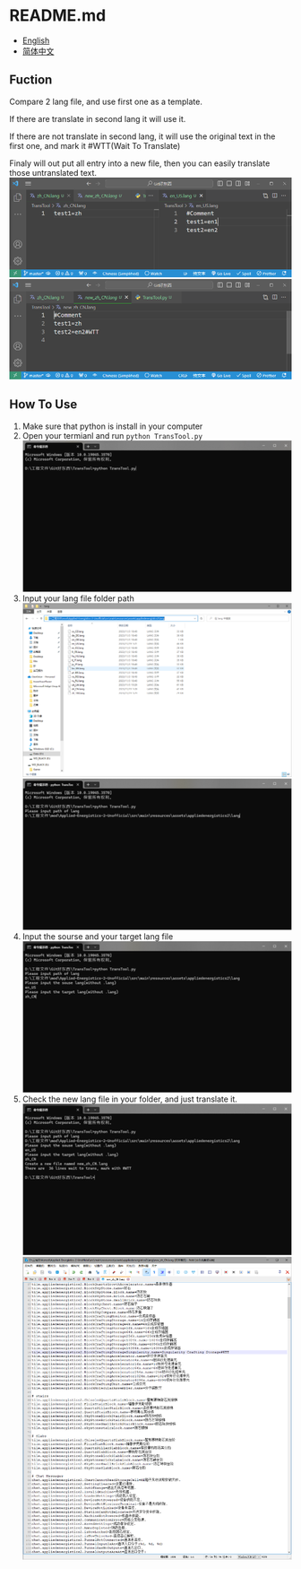 # README.md

- [English](README.md)
- [简体中文](README.zh_CN.md)

## Fuction

Compare 2 lang file, and use first one as a template.

If there are translate in second lang it will use it.

If there are not translate in second lang, it will use the original text in the first one, and mark it #WTT(Wait To Translate)

Finaly will out put all entry into a new file, then you can easily translate those untranslated text.
![before](img/before.png)
![result](img/result.png)

## How To Use

1. Make sure that python is install in your computer
2. Open your termianl and run `python TransTool.py`
![Terminal](img/typeInCode.png)
3. Input your lang file folder path
![GetPath](img/getPath.png)
![CopyIntoTerminal](img/copyIntoTermianl.png)
4. Input the sourse and your target lang file
![InPutLangName](img/InPutLangName.png)
5. Check the new lang file in your folder, and just translate it.
![Done](img/done.png)
![NewFileWithWTTTag](img/newFileWithWTTTag.png)
